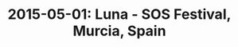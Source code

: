 ---
layout: show
title: '2015-05-01: Luna - SOS Festival, Murcia, Spain'
name: 2015-05-01-luna-sos-festival-murcia-spain
show-venue: 'SOS Festival, Murcia, Spain'
show-setlist: 
show-date: 2015-05-01
category: 2015
show-radio: 
show-lastfm: 
show-cancelled: 
performers: [
  "Dean Wareham - guitar/vocals",
  "Sean Eden - guitar/vocals",
  "Lee Wall - drums",
  "Britta Phillips - bass/vocals"
  ]
facebook-event-url: 
show-poster-url: 
show-ticket-url: 
show-venue-website: 
show-additional: 
---